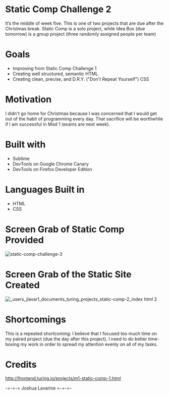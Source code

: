 # Static Comp Challenge 2

It’s the middle of week five. This is one of two projects that are due after the Christmas break. Static Comp is a solo project, while Idea Box (due tomorrow) is a group project (three randomly assigned people per team)

# Goals 
- Improving from Static Comp Challenge 1
- Creating well structured, semantic HTML
- Creating clean, precise, and D.R.Y. ("Don't Repeat Yourself") CSS

# Motivation

I didn't go home for Christmas because I was concerned that I would get out of the habit of programming every day. That sacrifice will be worthwhile if I am successful in Mod 1 (exams are next week).  

# Built with

- Sublime
- DevTools on Google Chrome Canary
- DevTools on Firefox Developer Edition

# Languages Built in 

- HTML
- CSS

# Screen Grab of Static Comp Provided

![static-comp-challenge-3](https://user-images.githubusercontent.com/40274984/50591386-9c0e5880-0e4c-11e9-88dd-b1119b0e38a9.jpg)

# Screen Grab of the Static Site Created

![_users_jlavar1_documents_turing_projects_static-comp-2_index html 2](https://user-images.githubusercontent.com/40274984/50591413-bc3e1780-0e4c-11e9-85f0-d058eb539012.jpg)

# Shortcomings

This is a repeated shortcoming: I believe that I focused too much time on my paired project (due the day after this project). I need to do better time-boxing my work in order to spread my attention evenly on all of my tasks. 

# Credits

http://frontend.turing.io/projects/m1-static-comp-1.html

-=-=-= Joshua Lavarine =-=-=-
